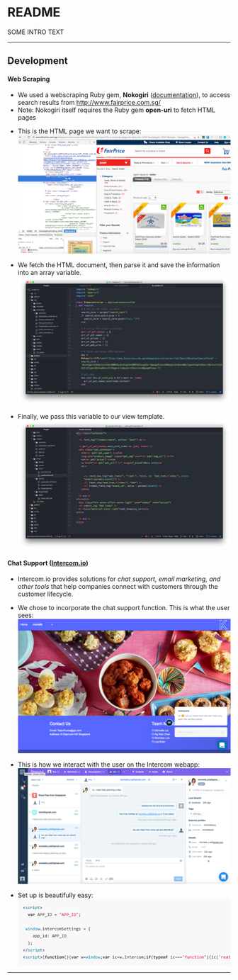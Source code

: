 # README

SOME INTRO TEXT

---

## Development

#### Web Scraping
- We used a webscraping Ruby gem, __Nokogiri__ ([documentation](https://github.com/sparklemotion/nokogiri)), to access search results from http://www.fairprice.com.sg/
- Note: Nokogiri itself requires the Ruby gem __open-uri__ to fetch HTML pages

* This is the HTML page we want to scrape:
![](/app/assets/images/ntuc_search_results.png)

* We fetch the HTML document, then parse it and save the information into an array variable.
![](/app/assets/images/nokogiri.png)

* Finally, we pass this variable to our view template.
![](/app/assets/images/nokogiri_view.png)

#### Chat Support ([Intercom.io](intercom.io))
- Intercom.io provides solutions for _chat support, email marketing, and other tools_ that help companies connect with customers through the customer lifecycle.

* We chose to incorporate the chat support function. This is what the user sees:
![](/app/assets/images/intercom_customer.png)

* This is how we interact with the user on the Intercom webapp:
![](/app/assets/images/intercom_agent.png)

* Set up is beautifully easy:
![](/app/assets/images/intercom_setup.png)

---
